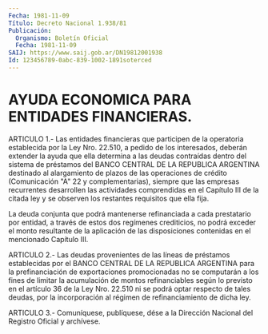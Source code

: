 ```yaml
---
Fecha: 1981-11-09
Título: Decreto Nacional 1.938/81
Publicación:
  Organismo: Boletín Oficial
  Fecha: 1981-11-09
SAIJ: https://www.saij.gob.ar/DN19812001938
Id: 123456789-0abc-839-1002-1891soterced
---
```

# AYUDA ECONOMICA PARA ENTIDADES FINANCIERAS.

<a id="1"></a>
ARTICULO  1.-  Las  entidades  financieras  que  participen  de  la operatoria  establecida  por  la  Ley  Nro. 22.510, a pedido de los interesados, deberán extender la ayuda que  ella  determina  a  las deudas  contraídas  dentro  del  sistema  de  préstamos  del  BANCO CENTRAL  DE  LA  REPUBLICA  ARGENTINA  destinado al alargamiento de plazos  de  las  operaciones  de  crédito (Comunicación  "A"  22  y complementarias), siempre que las empresas  recurrentes desarrollen las actividades comprendidas en el Capítulo III  de la citada ley y se   observen  los  restantes  requisitos  que  ella  fija.

La  deuda   conjunta  que  podrá  mantenerse  refinanciada  a  cada prestatario    por   entidad,  a  través  de  estos  dos  regímenes crediticios, no podrá  exceder el monto resultante de la aplicación de las disposiciones contenidas  en  el  mencionado  Capítulo  III.

<a id="2"></a>
ARTICULO  2.-  Las  deudas  provenientes de las líneas de préstamos establecidas por el BANCO CENTRAL  DE  LA  REPUBLICA ARGENTINA para la prefinanciación de exportaciones promocionadas  no se computarán a  los  fines  de  limitar  la acumulación de montos refinanciables según lo previsto en el artículo  36  de  la  Ley Nro. 22.510 ni se podrá  optar  respecto  de  tales  deudas, por la incorporación  al régimen de refinanciamiento de dicha ley.

<a id="3"></a>
ARTICULO  3.- Comuníquese, publíquese, dése a la Dirección Nacional del Registro Oficial y archívese.